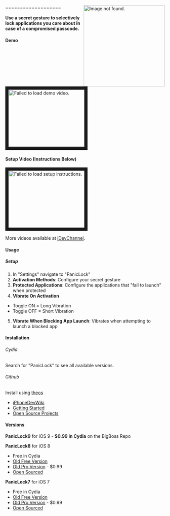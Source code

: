 <img src="https://github.com/ruslan120101/PanicLock/blob/master/images/PanicLock9.png" alt="Image not found." style="float: right;" width="256"/>
===================

**Use a secret gesture to selectively lock applications you care about in case of a compromised passcode.**


#### Demo
<a href="http://www.youtube.com/watch?feature=player_embedded&v=JYyvcY6P_I8
" target="_blank"><img src="http://img.youtube.com/vi/JYyvcY6P_I8/0.jpg" 
alt="Failed to load demo video." width="240" height="180" border="10" /></a>

#### Setup Video (Instructions Below)
<a href="http://www.youtube.com/watch?feature=player_embedded&v=0jrsolwbXxM
" target="_blank"><img src="http://img.youtube.com/vi/0jrsolwbXxM/0.jpg" 
alt="Failed to load setup instructions." width="240" height="180" border="10" /></a>

More videos available at [iDevChannel](https://www.youtube.com/channel/UC2GzUE7JdXrD_HlVMg9_c6A).

#### Usage

##### Setup
1. In "Settings" navigate to "PanicLock"
2. **Activation Methods**: Configure your secret gesture 
3. **Protected Applications**: Configure the applications that "fail to launch" when protected
4. **Vibrate On Activation**
  * Toggle ON = Long Vibration
  * Toggle OFF = Short Vibration
5. **Vibrate When Blocking App Launch**: Vibrates when attempting to launch a blocked app


#### Installation

###### Cydia
Search for "PanicLock" to see all available versions.

###### Github

Install using [theos](http://iphonedevwiki.net/index.php/Theos)
* [iPhoneDevWiki](http://iphonedevwiki.net/index.php/Main_Page)
* [Getting Started](http://iphonedevwiki.net/index.php/Getting_Started)
* [Open Source Projects](http://iphonedevwiki.net/index.php/Open_Source_Projects)


#### Versions
**PanicLock9** for iOS 9 - **$0.99 in Cydia** on the BigBoss Repo

**PanicLock8** for iOS 8
* Free in Cydia
* [Old Free Version](http://moreinfo.thebigboss.org/moreinfo/depiction.php?file=paniclockDp)
* [Old Pro Version](http://moreinfo.thebigboss.org/moreinfo/depiction.php?file=paniclockproDp) - $0.99
* [Open Sourced](https://github.com/ruslan120101/PanicLock/tree/PanicLock8)

**PanicLock7** for iOS 7
* Free in Cydia
* [Old Free Version](http://moreinfo.thebigboss.org/moreinfo/depiction.php?file=paniclockios8Dp)
* [Old Pro Version](http://moreinfo.thebigboss.org/moreinfo/depiction.php?file=paniclockproios8Dp) - $0.99
* [Open Sourced](https://github.com/ruslan120101/PanicLock/tree/PanicLock7)
